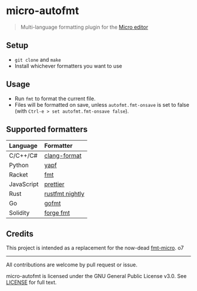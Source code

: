 # micro-autofmt

> Multi-language formatting plugin for the [Micro editor](https://github.com/zyedidia/micro)

## Setup

- `git clone` and `make`
- Install whichever formatters you want to use

## Usage

- Run `fmt` to format the current file.
- Files will be formatted on save, unless `autofmt.fmt-onsave` is set to false (with `Ctrl-e > set autofmt.fmt-onsave false`).

## Supported formatters

| Language   | Formatter                                                       |
| :--------- | :-------------------------------------------------------------- |
| C/C++/C#   | [clang-format](https://clang.llvm.org/docs/ClangFormat.html)    |
| Python     | [yapf](https://github.com/google/yapf)                          |
| Racket     | [fmt](https://docs.racket-lang.org/fmt/index.html)              |
| JavaScript | [prettier](https://prettier.io/)                                |
| Rust       | [rustfmt nightly](https://github.com/rust-lang/rustfmt)         |
| Go         | [gofmt](https://golang.org/cmd/gofmt/)                          |
| Solidity   | [forge fmt](https://book.getfoundry.sh/reference/cli/forge/fmt) | 


## Credits

This project is intended as a replacement for the now-dead [fmt-micro](https://github.com/sum01/fmt-micro). o7

---

All contributions are welcome by pull request or issue.

micro-autofmt is licensed under the GNU General Public License v3.0. See [LICENSE](../main/LICENSE) for full text.
